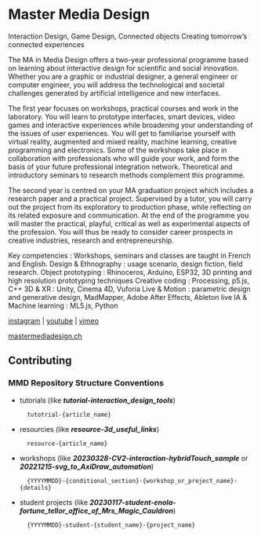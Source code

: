 # Master Media Design

Interaction Design, Game Design, Connected objects
Creating tomorrow’s connected experiences

The MA in Media Design offers a two-year professional programme based on learning about interactive design for scientific and social innovation. Whether you are a graphic or industrial designer, a general engineer or computer engineer, you will address the technological and societal challenges generated by artificial intelligence and new interfaces.

The first year focuses on workshops, practical courses and work in the laboratory. You will learn to prototype interfaces, smart devices, video games and interactive experiences while broadening your understanding of the issues of user experiences. You will get to familiarise yourself with virtual reality, augmented and mixed reality, machine learning, creative programming and electronics. Some of the workshops take place in collaboration with professionals who will guide your work, and form the basis of your future professional integration network. Theoretical and introductory seminars to research methods complement this programme.

The second year is centred on your MA graduation project which includes a research paper and a practical project. Supervised by a tutor, you will carry out the project from its exploratory to production phase, while reflecting on its related exposure and communication. At the end of the programme you will master the practical, playful, critical as well as experimental aspects of the profession. You will thus be ready to consider career prospects in creative industries, research and entrepreneurship.

Key competencies :
Workshops, seminars and classes are taught in French and English.
Design & Ethnography : usage scenario, design fiction, field research.
Object prototyping : Rhinoceros, Arduino, ESP32, 3D printing and high resolution prototyping techniques
Creative coding : Processing, p5.js, C++
3D & XR : Unity, Cinema 4D, Vuforia
Live & Motion : parametric design and generative design, MadMapper, Adobe After Effects, Ableton live
IA & Machine learning : ML5.js, Python


[instagram](https://www.instagram.com/headmediadesign/)
 | [youtube](https://www.youtube.com/@mastermediadesignheadgenev7419)
 | [vimeo](https://vimeo.com/headmediadesign)

[mastermediadesign.ch](https://mastermediadesign.ch/)


## Contributing

### MMD Repository Structure Conventions

- tutorials (like ___tutorial-interaction_design_tools___)

        tutotrial-{article_name}

- resourcies (like ___resource-3d_useful_links___)

        resource-{article_name}
    
- workshops (like ___20230328-CV2-interaction-hybridTouch_sample___ or ___20221215-svg_to_AxiDraw_automation___)
    
        {YYYYMMDD}-{conditional_section}-{workshop_or_project_name}-{details}

- student projects (like ___20230117-student-enola-fortune_tellor_office_of_Mrs_Magic_Cauldron___)

        {YYYYMMDD}-student-{student_name}-{project_name}
    

